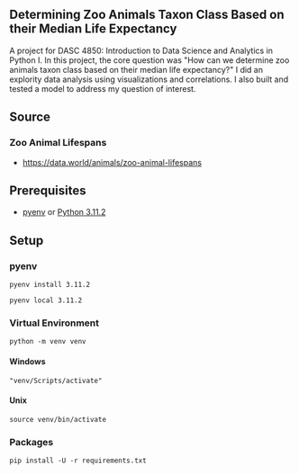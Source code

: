 ## Determining Zoo Animals Taxon Class Based on their Median Life Expectancy

A project for DASC 4850: Introduction to Data Science and Analytics in Python I. In this project, the core question was "How can we determine zoo animals taxon class based on their median life expectancy?" I did an explority data analysis using visualizations and correlations. I also built and tested a model to address my question of interest.


## Source

### Zoo Animal Lifespans
* https://data.world/animals/zoo-animal-lifespans


## Prerequisites

* [pyenv](https://github.com/pyenv/pyenv) or [Python 3.11.2](https://www.python.org/downloads/)


## Setup

### pyenv

```
pyenv install 3.11.2
```

```
pyenv local 3.11.2
```

### Virtual Environment

```
python -m venv venv
```

#### Windows

```
"venv/Scripts/activate"
```

#### Unix

```
source venv/bin/activate
```

### Packages

```
pip install -U -r requirements.txt
```
